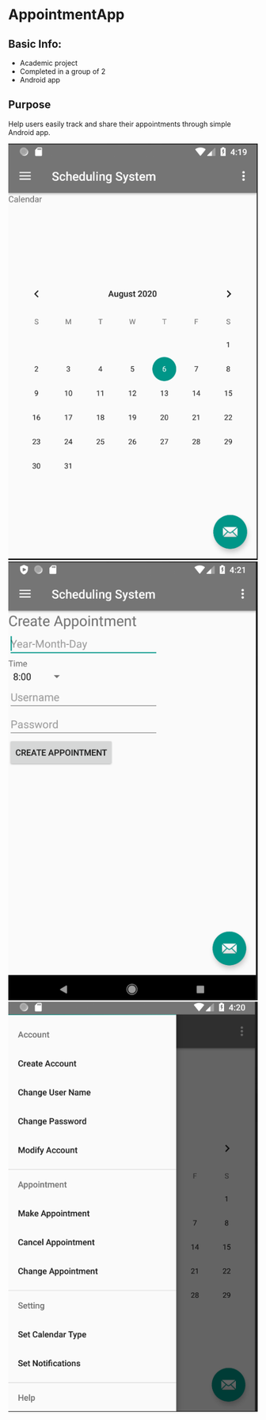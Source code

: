 # AppointmentApp

## Basic Info:
* Academic project
* Completed in a group of 2
* Android app

## Purpose
Help users easily track and share their appointments through simple Android app.


![alt text](https://github.com/obvios/AppointmentApp/blob/master/Home.png)
![alt text](https://github.com/obvios/AppointmentApp/blob/master/Create%20Appointment.png)
![alt text](https://github.com/obvios/AppointmentApp/blob/master/Menu.png)
